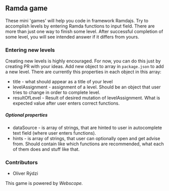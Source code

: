 ## Ramda game

These mini 'games' will help you code in framework Ramdajs. Try to accomplish levels 
by entering Ramda functions to input field. There are more than just one way to finish 
some level. After successful completion of some level, you will see intended answer if it differs
from yours.

### Entering new levels

Creating new levels is highly encouraged. For now, you can do this just by creating PR with your 
ideas. Add new object to array in `package.json` to add a new level. There are currently this 
properties in each object in this array: 
- title - what should appear as a title of your level
- levelAssignment - assignment of a level. Should be an object that user tries to change in order 
to complete level.
- resultOfLevel - Result of desired mutation of levelAssignment. What is expected value after user 
enters correct functions.

##### Optional properties

- dataSource - is array of strings, that are hinted to user in autocomplete text field (where user 
enters functions).
- hints - is array of strings, that user can optionally open and get advise from. Should contain 
like which functions are recommended, what each of them does and stuff like that. 


### Contributors

- Oliver Rýdzi

This game is powered by *Webscope.*
